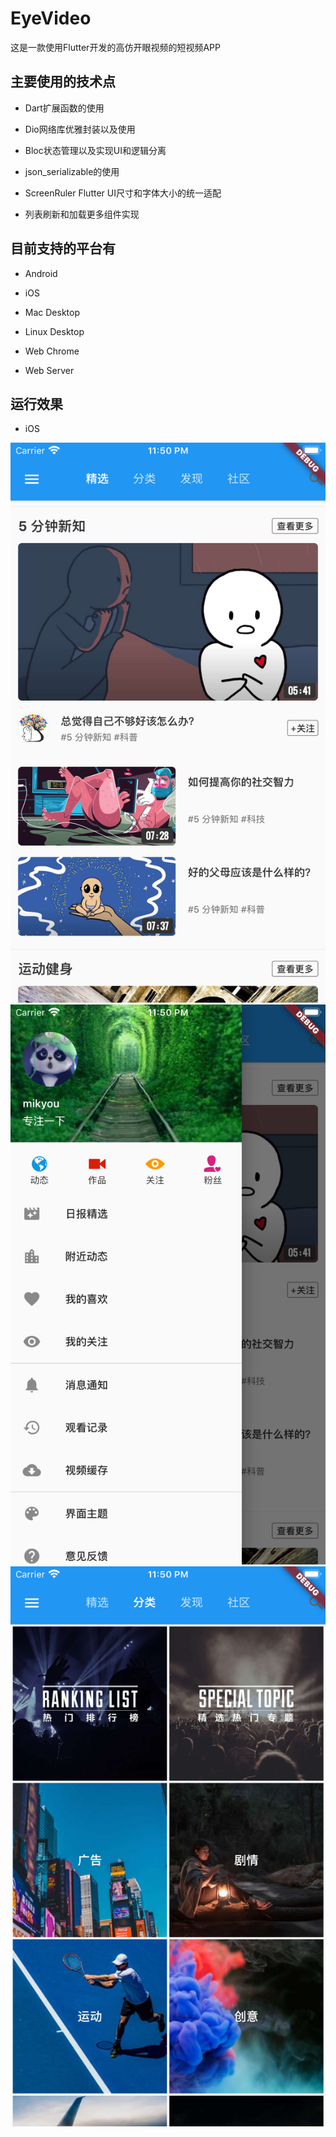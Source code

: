 # EyeVideo

这是一款使用Flutter开发的高仿开眼视频的短视频APP

## 主要使用的技术点

* Dart扩展函数的使用

* Dio网络库优雅封装以及使用

* Bloc状态管理以及实现UI和逻辑分离

* json_serializable的使用

* ScreenRuler Flutter UI尺寸和字体大小的统一适配

* 列表刷新和加载更多组件实现

## 目前支持的平台有

* Android

* iOS

* Mac Desktop

* Linux Desktop

* Web Chrome

* Web Server

## 运行效果

* iOS

![art/1.png](art/1.png)
![art/2.png](art/2.png)
![art/3.png](art/3.png)